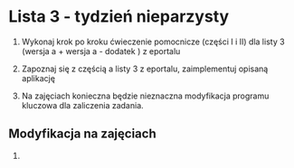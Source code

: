 # Lista 3 - tydzień nieparzysty

1. Wykonaj krok po kroku ćwieczenie pomocnicze (części I i II) dla listy 3 (wersja a + wersja a - dodatek ) z eportalu
2. Zapoznaj się z częścią a listy 3 z eportalu, zaimplementuj opisaną aplikację

4. Na zajęciach konieczna będzie nieznaczna modyfikacja programu kluczowa dla zaliczenia zadania. 


## Modyfikacja na zajęciach

1. 